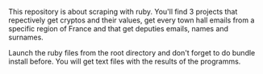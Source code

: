 This repository is about scraping with ruby.
You'll find 3 projects that repectively get cryptos and their values, get every town hall emails from a specific region of France and that get deputies emails, names and surnames.

Launch the ruby files from the root directory and don't forget to do bundle install before.
You will get text files with the results of the programms.